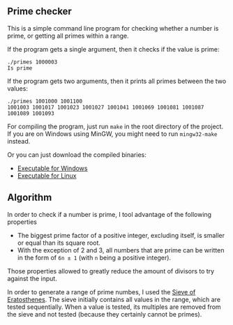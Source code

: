 ## Prime checker

This is a simple command line program for checking whether a number is prime, or getting all primes within a range.

If the program gets a single argument, then it checks if the value is prime:

```shell
./primes 1000003
Is prime
```

If the program gets two arguments, then it prints all primes between the two values:

```shell
./primes 1001000 1001100
1001003 1001017 1001023 1001027 1001041 1001069 1001081 1001087 1001089 1001093
```

For compiling the program, just run `make` in the root directory of the project. If you are on Windows using MinGW, you might need to run `mingw32-make` instead.

Or you can just download the compiled binaries:

* [Executable for Windows](https://github.com/tbpaolini/prime-checker/releases/download/v1.0.0/primes.exe)
* [Executable for Linux](https://github.com/tbpaolini/prime-checker/releases/download/v1.0.0/primes)

## Algorithm

In order to check if a number is prime, I tool advantage of the following properties

* The biggest prime factor of a positive integer, excluding itself, is smaller or equal than its square root.
* With the exception of 2 and 3, all numbers that are prime can be written in the form of `6n ± 1` (with `n` being a positive integer).

Those properties allowed to greatly reduce the amount of divisors to try against the input.

In order to generate a range of prime numbes, I used the [Sieve of Eratosthenes](https://en.wikipedia.org/wiki/Sieve_of_Eratosthenes). The sieve initially contains all values in the range, which are tested sequentially. When a value is tested, its multiples are removed from the sieve and not tested (because they certainly cannot be primes).